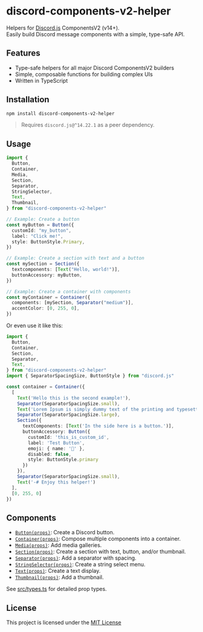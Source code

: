 # discord-components-v2-helper

Helpers for [Discord.js](https://discord.js.org/) ComponentsV2 (v14+).  
Easily build Discord message components with a simple, type-safe API.

## Features

- Type-safe helpers for all major Discord ComponentsV2 builders
- Simple, composable functions for building complex UIs
- Written in TypeScript

## Installation

```sh
npm install discord-components-v2-helper
```

> Requires `discord.js@^14.22.1` as a peer dependency.

## Usage

```ts
import {
  Button,
  Container,
  Media,
  Section,
  Separator,
  StringSelector,
  Text,
  Thumbnail,
} from "discord-components-v2-helper"

// Example: Create a button
const myButton = Button({
  customId: "my_button",
  label: "Click me!",
  style: ButtonStyle.Primary,
})

// Example: Create a section with text and a button
const mySection = Section({
  textcomponents: [Text("Hello, world!")],
  buttonAccessory: myButton,
})

// Example: Create a container with components
const myContainer = Container({
  components: [mySection, Separator("medium")],
  accentColor: [0, 255, 0],
})
```

Or even use it like this:

```ts
import {
  Button,
  Container,
  Section,
  Separator,
  Text,
} from "discord-components-v2-helper"
import { SeparatorSpacingSize, ButtonStyle } from "discord.js"

const container = Container({
  [
    Text('Hello this is the second example!'),
    Separator(SeparatorSpacingSize.small),
    Text('Lorem Ipsum is simply dummy text of the printing and typesetting industry. Lorem Ipsum has been the industry\'s standard dummy text ever since the 1500s'),
    Separator(SeparatorSpacingSize.large),
    Section({
      textComponents: [Text('In the side here is a button.')],
      buttonAccessory: Button({
        customId: 'this_is_custom_id',
        label: 'Test Button',
        emoji: { name: '🎲' },
        disabled: false,
        style: ButtonStyle.primary
      })
    }),
    Separator(SeparatorSpacingSize.small),
    Text('-# Enjoy this helper!')
  ],
  [0, 255, 0]
})
```

## Components

- [`Button(props)`](src/components/Button.ts): Create a Discord button.
- [`Container(props)`](src/components/Container.ts): Compose multiple components into a container.
- [`Media(props)`](src/components/Media.ts): Add media galleries.
- [`Section(props)`](src/components/Section.ts): Create a section with text, button, and/or thumbnail.
- [`Separator(props)`](src/components/Separator.ts): Add a separator with spacing.
- [`StringSelector(props)`](src/components/StringSelector.ts): Create a string select menu.
- [`Text(props)`](src/components/Text.ts): Create a text display.
- [`Thumbnail(props)`](src/components/Thumbnail.ts): Add a thumbnail.

See [src/types.ts](src/types.ts) for detailed prop types.

## License

This project is licensed under the [MIT License]()

